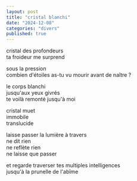 ```yaml
---
layout: post
title: "cristal blanchi"
date: "2024-12-08"
categories: "divers"
published: true
---
```


cristal des profondeurs  
ta froideur me surprend  

sous la pression  
combien d'étoiles as-tu vu mourir avant de naître ?  

le corps blanchi  
jusqu'aux yeux givrés  
te voilà remonté jusqu'à moi    

cristal muet  
immobile  
translucide  

laisse passer la lumière à travers  
ne dit rien  
ne reflète rien  
ne laisse que passer  

et regarde traverser tes multiples intelligences  
jusqu'à la prunelle de l'abîme  
